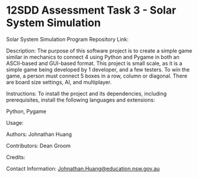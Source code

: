 # 12SDD Assessment Task 3 - Solar System Simulation

Solar System Simulation Program Repository Link:

Description: The purpose of this software project is to create a simple game similar in mechanics to connect 4 using Python and Pygame in both an ASCII-based and GUI-based format. This project is small scale, as it is a simple game being developed by 1 developer, and a few testers. To win the game, a person must connect 5 boxes in a row, column or diagonal. There are board size settings, AI, and multiplayer.

Instructions: To install the project and its dependencies, including prerequisites, install the following languages and extensions:

Python, Pygame

Usage: 

Authors: Johnathan Huang

Contributors: Dean Groom

Credits: 



Contact Information: Johnathan.Huang@education.nsw.gov.au